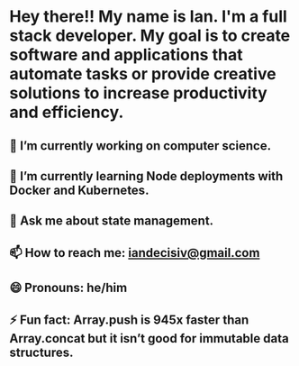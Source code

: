 # Hey there!! My name is Ian. I'm a full stack developer. My goal is to create software and applications that automate tasks or provide creative solutions to increase productivity and efficiency. #

## 🔭 I’m currently working on computer science.
## 🌱 I’m currently learning Node deployments with Docker and Kubernetes.
## 💬 Ask me about state management.
## 📫 How to reach me: iandecisiv@gmail.com
## 😄 Pronouns: he/him
## ⚡ Fun fact: Array.push is 945x faster than Array.concat but it isn’t good for immutable data structures.
